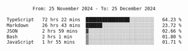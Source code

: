 <div align="center">
<p style="text-align: center;">
<!--START_SECTION:waka-->

```txt
From: 25 November 2024 - To: 25 December 2024

TypeScript   72 hrs 22 mins  ████████████████░░░░░░░░░   64.23 %
Markdown     26 hrs 43 mins  ██████░░░░░░░░░░░░░░░░░░░   23.72 %
JSON         2 hrs 59 mins   ▓░░░░░░░░░░░░░░░░░░░░░░░░   02.66 %
Bash         2 hrs 1 min     ▒░░░░░░░░░░░░░░░░░░░░░░░░   01.80 %
JavaScript   1 hr 55 mins    ▒░░░░░░░░░░░░░░░░░░░░░░░░   01.71 %
```

<!--END_SECTION:waka-->
</p>
</div>
